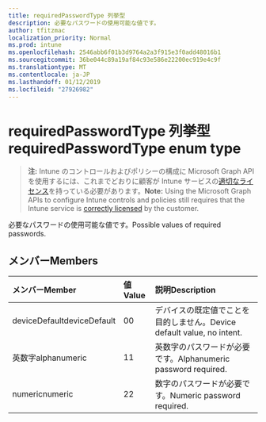 ```yaml
---
title: requiredPasswordType 列挙型
description: 必要なパスワードの使用可能な値です。
author: tfitzmac
localization_priority: Normal
ms.prod: intune
ms.openlocfilehash: 2546abb6f01b3d9764a2a3f915e3f0add48016b1
ms.sourcegitcommit: 36be044c89a19af84c93e586e22200ec919e4c9f
ms.translationtype: MT
ms.contentlocale: ja-JP
ms.lasthandoff: 01/12/2019
ms.locfileid: "27926982"
---
```

# <a name="requiredpasswordtype-enum-type"></a><span data-ttu-id="6368b-103">requiredPasswordType 列挙型</span><span class="sxs-lookup"><span data-stu-id="6368b-103">requiredPasswordType enum type</span></span>

> <span data-ttu-id="6368b-104">**注:** Intune のコントロールおよびポリシーの構成に Microsoft Graph API を使用するには、これまでどおりに顧客が Intune サービスの[適切なライセンス](https://go.microsoft.com/fwlink/?linkid=839381)を持っている必要があります。</span><span class="sxs-lookup"><span data-stu-id="6368b-104">**Note:** Using the Microsoft Graph APIs to configure Intune controls and policies still requires that the Intune service is [correctly licensed](https://go.microsoft.com/fwlink/?linkid=839381) by the customer.</span></span>

<span data-ttu-id="6368b-105">必要なパスワードの使用可能な値です。</span><span class="sxs-lookup"><span data-stu-id="6368b-105">Possible values of required passwords.</span></span>
## <a name="members"></a><span data-ttu-id="6368b-106">メンバー</span><span class="sxs-lookup"><span data-stu-id="6368b-106">Members</span></span>
|<span data-ttu-id="6368b-107">メンバー</span><span class="sxs-lookup"><span data-stu-id="6368b-107">Member</span></span>|<span data-ttu-id="6368b-108">値</span><span class="sxs-lookup"><span data-stu-id="6368b-108">Value</span></span>|<span data-ttu-id="6368b-109">説明</span><span class="sxs-lookup"><span data-stu-id="6368b-109">Description</span></span>|
|:---|:---|:---|
|<span data-ttu-id="6368b-110">deviceDefault</span><span class="sxs-lookup"><span data-stu-id="6368b-110">deviceDefault</span></span>|<span data-ttu-id="6368b-111">0</span><span class="sxs-lookup"><span data-stu-id="6368b-111">0</span></span>|<span data-ttu-id="6368b-112">デバイスの既定値でことを目的しません。</span><span class="sxs-lookup"><span data-stu-id="6368b-112">Device default value, no intent.</span></span>|
|<span data-ttu-id="6368b-113">英数字</span><span class="sxs-lookup"><span data-stu-id="6368b-113">alphanumeric</span></span>|<span data-ttu-id="6368b-114">1</span><span class="sxs-lookup"><span data-stu-id="6368b-114">1</span></span>|<span data-ttu-id="6368b-115">英数字のパスワードが必要です。</span><span class="sxs-lookup"><span data-stu-id="6368b-115">Alphanumeric password required.</span></span>|
|<span data-ttu-id="6368b-116">numeric</span><span class="sxs-lookup"><span data-stu-id="6368b-116">numeric</span></span>|<span data-ttu-id="6368b-117">2</span><span class="sxs-lookup"><span data-stu-id="6368b-117">2</span></span>|<span data-ttu-id="6368b-118">数字のパスワードが必要です。</span><span class="sxs-lookup"><span data-stu-id="6368b-118">Numeric password required.</span></span>|



